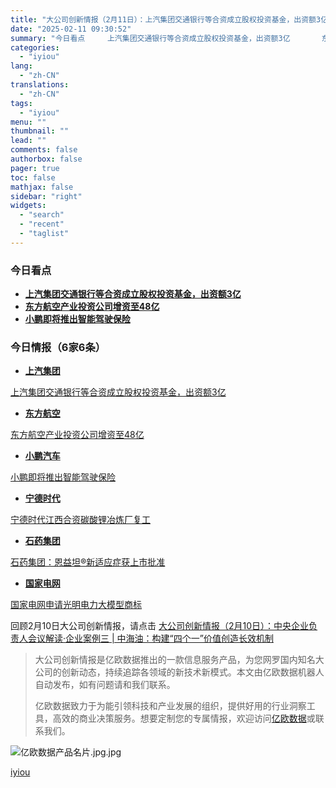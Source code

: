 ```yaml
---
title: "大公司创新情报（2月11日）：上汽集团交通银行等合资成立股权投资基金，出资额3亿"
date: "2025-02-11 09:30:52"
summary: "今日看点     上汽集团交通银行等合资成立股权投资基金，出资额3亿       东方航空产业投..."
categories:
  - "iyiou"
lang:
  - "zh-CN"
translations:
  - "zh-CN"
tags:
  - "iyiou"
menu: ""
thumbnail: ""
lead: ""
comments: false
authorbox: false
pager: true
toc: false
mathjax: false
sidebar: "right"
widgets:
  - "search"
  - "recent"
  - "taglist"
---
```


### 今日看点

* [**上汽集团交通银行等合资成立股权投资基金，出资额3亿**](https://data.iyiou.com/intelligence/details/233c720e7e1c6d2cb84a8065d6b5372a?source=iyiou.dgs)
* [**东方航空产业投资公司增资至48亿**](https://data.iyiou.com/intelligence/details/69758402eedd53aadd8ff4a7325771a5?source=iyiou.dgs)
* [**小鹏即将推出智能驾驶保险**](https://data.iyiou.com/intelligence/details/95b132f0919e128f6b47ec857e6cfa23?source=iyiou.dgs)

  


### 今日情报（6家6条）

* **[上汽集团](https://data.iyiou.com/company/details/c01233c10d94b0ac92df2f2e78051f38/profile?source=iyiou.dgs)**

[上汽集团交通银行等合资成立股权投资基金，出资额3亿](https://data.iyiou.com/intelligence/details/233c720e7e1c6d2cb84a8065d6b5372a?source=iyiou.dgs)

* **[东方航空](https://data.iyiou.com/company/details/cd33cf471d1318abb79327c41c4cea74/profile?source=iyiou.dgs)**

[东方航空产业投资公司增资至48亿](https://data.iyiou.com/intelligence/details/69758402eedd53aadd8ff4a7325771a5?source=iyiou.dgs)

* **[小鹏汽车](https://data.iyiou.com/company/details/975067db32ecf69157dcde35add6a415/profile?source=iyiou.dgs)**

[小鹏即将推出智能驾驶保险](https://data.iyiou.com/intelligence/details/95b132f0919e128f6b47ec857e6cfa23?source=iyiou.dgs)

* **[宁德时代](https://data.iyiou.com/company/details/dd88e183fc79ab787be7e1cd4cb3da47/profile?source=iyiou.dgs)**

[宁德时代江西合资碳酸锂冶炼厂复工](https://data.iyiou.com/intelligence/details/576a489296e9b48ccc00a09d8f424aa3?source=iyiou.dgs)

* **[石药集团](https://data.iyiou.com/company/details/79ce56e7d502f56a71e272979af78d24/profile?source=iyiou.dgs)**

[石药集团：恩益坦®新适应症获上市批准](https://data.iyiou.com/intelligence/details/526081240cbac5da67624547eadd28a1?source=iyiou.dgs)

* **[国家电网](https://data.iyiou.com/company/details/462e1235a809e8dd25502f04a43ec088/profile?source=iyiou.dgs)**

[国家电网申请光明电力大模型商标](https://data.iyiou.com/intelligence/details/fd2067279b80448448691a0de41ca904?source=iyiou.dgs)

回顾2月10日大公司创新情报，请点击
[大公司创新情报（2月10日）：中央企业负责人会议解读·企业案例三 | 中海油：构建“四个一”价值创造长效机制](https://www.iyiou.com/news/202502101089821)

> 大公司创新情报是亿欧数据推出的一款信息服务产品，为您网罗国内知名大公司的创新动态，持续追踪各领域的新技术新模式。本文由亿欧数据机器人自动发布，如有问题请和我们联系。
> 
> 亿欧数据致力于为能引领科技和产业发展的组织，提供好用的行业洞察工具，高效的商业决策服务。想要定制您的专属情报，欢迎访问[亿欧数据](https://data.iyiou.com/intelligence?source=iyiou.dgs)或联系我们。

  


![亿欧数据产品名片.jpg.jpg](https://diting-hetu.iyiou.com/16378401191474.jpg "16378401191474.jpg")

[iyiou](https://www.iyiou.com/data/202502111089910)
